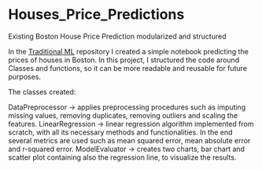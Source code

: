 # Houses_Price_Predictions
Existing Boston House Price Prediction modularized and structured

In the [Traditional ML](https://github.com/GSana2812/Traditional_ML) repository I created a simple notebook predicting the prices of houses in Boston. In this project, I structured the code around Classes and functions, so it can be more readable and reusable for future purposes.

The classes created:

DataPreprocessor -> applies preprocessing procedures such as imputing missing values, removing duplicates, removing outliers and scaling the features.
LinearRegression -> linear regression algorithm implemented from scratch, with all its necessary methods and functionalities. In the end several metrics are used such as mean squared error, mean absolute error and r-squared error.
ModelEvaluator -> creates two charts, bar chart and scatter plot containing also the regression line, to visualize the results.
